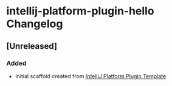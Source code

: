 <!-- Keep a Changelog guide -> https://keepachangelog.com -->

# intellij-platform-plugin-hello Changelog

## [Unreleased]
### Added
- Initial scaffold created from [IntelliJ Platform Plugin Template](https://github.com/JetBrains/intellij-platform-plugin-template)

